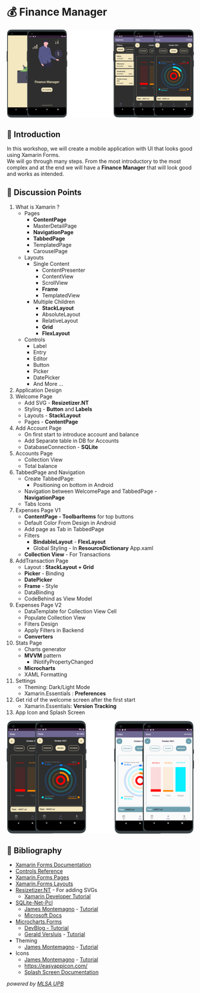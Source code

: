 # 💰 Finance Manager

![](/Images/Picture9.png)

## 📌 Introduction

In this workshop, we will create a mobile application with UI that looks good using Xamarin Forms.  
We will go through many steps. From the most introductory to the most complex and at the end we will have a **Finance Manager** that will look good and works as intended.

## 📑 Discussion Points

1. What is Xamarin ?
   - Pages
     - **ContentPage**
     - MasterDetailPage
     - **NavigationPage**
     - **TabbedPage**
     - TemplatedPage
     - CarouselPage
   - Layouts
     - Single Content
       - ContentPresenter
       - ContentView
       - ScrollView
       - **Frame**
       - TemplatedView
     - Multiple Children
       - **StackLayout**
       - AbsoluteLayout
       - RelativeLayout
       - **Grid**
       - **FlexLayout**
   - Controls
     - Label
     - Entry
     - Editor
     - Button
     - Picker
     - DatePicker
     - And More ...
2. Application Design
3. Welcome Page
   - Add SVG - **Resizetizer.NT**
   - Styling - **Button** and **Labels**
   - Layouts - **StackLayout**
   - Pages - **ContentPage**
4. Add Account Page
   - On first start to introduce account and balance
   - Add Separate table in DB for Accounts
   - DatabaseConnection - **SQLite**
5. Accounts Page
   - Collection View
   - Total balance
6. TabbedPage and Navigation
   - Create TabbedPage:
     - Positioning on bottom in Android
   - Navigation between WelcomePage and TabbedPage - **NavigationPage**
   - Tabs Icons
7. Expenses Page V1
   - **ContentPage - ToolbarItems** for top buttons
   - Default Color From Design in Android
   - Add page as Tab in TabbedPage
   - Filters
     - **BindableLayout** - **FlexLayout**
     - Global Styling - In **ResourceDictionary** App.xaml
   - **Collection View** - For Transactions
8. AddTransaction Page
   - Layout : **StackLayout + Grid**
   - **Picker** - Binding
   - **DatePicker**
   - **Frame** - Style
   - DataBinding
   - CodeBehind as View Model
9. Expenses Page V2
   - DataTemplate for Collection View Cell
   - Populate Collection View
   - Filters Design
   - Apply Filters in Backend
   - **Converters**
10. Stats Page
    - Charts generator
    - **MVVM** pattern
      - INotifyPropertyChanged
    - **Microcharts**
    - XAML Formatting
11. Settings
    - Theming: Dark/Light Mode
    - Xamarin.Essentials : **Preferences**
12. Get rid of the welcome screen after the first start
    - Xamarin.Essentials: **Version Tracking**
13. App Icon and Splash Screen

![](/Images/Picture5.png)

## 📖 Bibliography

- [Xamarin Forms Documentation](https://docs.microsoft.com/en-us/xamarin/get-started/what-is-xamarin)
- [Controls Reference](https://docs.microsoft.com/en-us/xamarin/xamarin-forms/user-interface/controls/)
- [Xamarin.Forms Pages](https://docs.microsoft.com/en-us/xamarin/xamarin-forms/user-interface/controls/pages)
- [Xamarin.Forms Layouts](https://docs.microsoft.com/en-us/xamarin/xamarin-forms/user-interface/controls/layouts)
- [Resizetizer.NT](https://www.nuget.org/packages/Resizetizer.NT/) - For adding SVGs
  - [Xamarin Developer Tutorial ](https://www.youtube.com/watch?v=zcUPh5cVWaE)
- [SQLite-Net-Pcl](https://www.nuget.org/packages/sqlite-net-pcl/)
  - [James Montemagno](https://www.youtube.com/channel/UCENTmbKaTphpWV2R2evVz2A) - [Tutorial](https://www.youtube.com/watch?v=XFP8Np-uRWc&t=904s)
  - [Microsoft Docs](https://docs.microsoft.com/en-us/xamarin/get-started/quickstarts/database?pivots=windows)
- [Microcharts.Forms](https://www.nuget.org/packages/Microcharts.Forms/)
  - [DevBlog - Tutorial](https://devblogs.microsoft.com/xamarin/microcharts-elegant-cross-platform-charts-for-any-app/)
  - [Gerald Versluis](https://www.youtube.com/channel/UCBBZ2kXWmd8eXlHg2wEaClw) - [Tutorial](https://www.youtube.com/watch?v=tLDxMKub5WA)
- Theming
  - [James Montemagno](https://www.youtube.com/channel/UCENTmbKaTphpWV2R2evVz2A) - [Tutorial](https://www.youtube.com/watch?v=4w8TQ8njd3w)
- Icons
  - [James Montemagno](https://www.youtube.com/channel/UCENTmbKaTphpWV2R2evVz2A) - [Tutorial](https://www.youtube.com/watch?v=XEAyAf3_MpU&t=1s)
  - https://easyappicon.com/
  - [Splash Screen Documentation](https://docs.microsoft.com/en-us/xamarin/android/user-interface/splash-screen)

_powered by [MLSA UPB](https://facebook.com/profile.php?id=156173461134517&ref=content_filter)_
